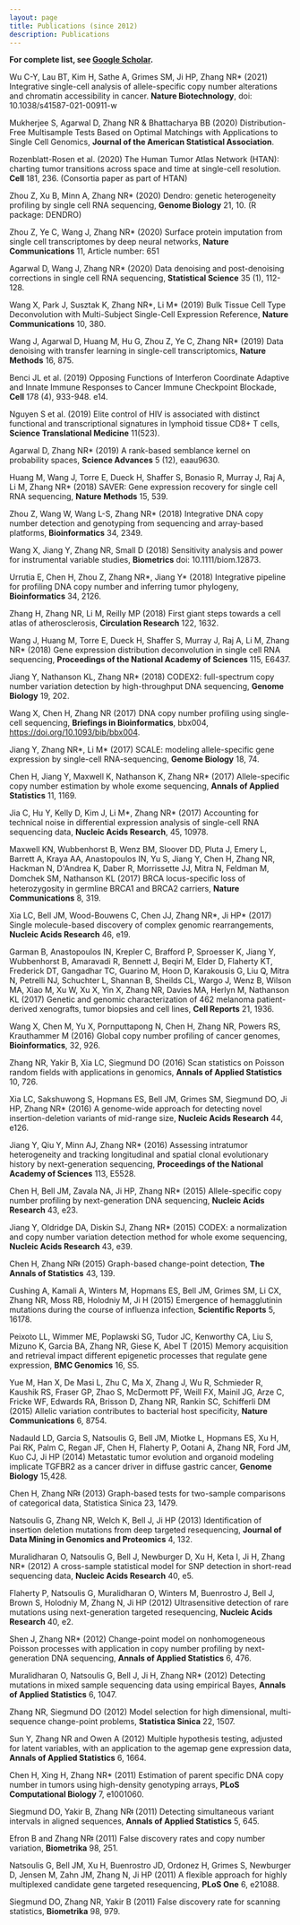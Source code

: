 ```yaml
---
layout: page
title: Publications (since 2012)
description: Publications
---
```


**For complete list, see [Google Scholar](https://scholar.google.com/citations?user=6EErockAAAAJ&hl=en).**

Wu C-Y, Lau BT, Kim H, Sathe A, Grimes SM, Ji HP, Zhang NR* (2021) Integrative single-cell analysis of allele-specific copy number alterations and chromatin accessibility in cancer.  **Nature Biotechnology**, doi: 10.1038/s41587-021-00911-w 

Mukherjee S, Agarwal D, Zhang NR & Bhattacharya BB (2020) Distribution-Free Multisample Tests Based on Optimal Matchings with Applications to Single Cell Genomics, **Journal of the American Statistical Association**.

Rozenblatt-Rosen et al. (2020) The Human Tumor Atlas Network (HTAN): charting tumor transitions across space and time at single-cell resolution. **Cell** 181, 236.  (Consortia paper as part of HTAN)

Zhou Z, Xu B, Minn A, Zhang NR* (2020) Dendro: genetic heterogeneity profiling by single cell RNA sequencing, **Genome Biology** 21, 10. (R package: DENDRO)

Zhou Z, Ye C, Wang J, Zhang NR* (2020) Surface protein imputation from single cell transcriptomes by deep neural networks, **Nature Communications** 11, Article number: 651

Agarwal D, Wang J, Zhang NR* (2020) Data denoising and post-denoising corrections in single cell RNA sequencing, **Statistical Science** 35 (1), 112-128.

Wang X, Park J, Susztak K, Zhang NR*, Li M* (2019) Bulk Tissue Cell Type Deconvolution with Multi-Subject Single-Cell Expression Reference, **Nature Communications** 10, 380. 

Wang J, Agarwal D, Huang M, Hu G, Zhou Z, Ye C, Zhang NR* (2019) Data denoising with transfer learning in single-cell transcriptomics, **Nature Methods** 16, 875.

Benci JL et al. (2019) Opposing Functions of Interferon Coordinate Adaptive and Innate Immune Responses to Cancer Immune Checkpoint Blockade, **Cell** 178 (4), 933-948. e14.

Nguyen S et al. (2019) Elite control of HIV is associated with distinct functional and transcriptional signatures in lymphoid tissue CD8+ T cells, **Science Translational Medicine** 11(523).

Agarwal D, Zhang NR* (2019) A rank-based semblance kernel on probability spaces, **Science Advances** 5 (12), eaau9630.

Huang M, Wang J, Torre E, Dueck H, Shaffer S, Bonasio R, Murray J, Raj A, Li M, Zhang NR* (2018) SAVER: Gene expression recovery for single cell RNA sequencing, **Nature Methods** 15, 539.

Zhou Z, Wang W, Wang L-S, Zhang NR* (2018) Integrative DNA copy number detection and genotyping from sequencing and array-based platforms, **Bioinformatics** 34, 2349.

Wang X, Jiang Y, Zhang NR, Small D (2018) Sensitivity analysis and power for instrumental variable studies, **Biometrics** doi: 10.1111/biom.12873.

Urrutia E, Chen H, Zhou Z, Zhang NR*, Jiang Y* (2018) Integrative pipeline for profiling DNA copy number and inferring tumor phylogeny, **Bioinformatics** 34, 2126.

Zhang H, Zhang NR, Li M, Reilly MP (2018) First giant steps towards a cell atlas of atherosclerosis, **Circulation Research** 122, 1632.

Wang J, Huang M, Torre E, Dueck H, Shaffer S, Murray J, Raj A, Li M, Zhang NR* (2018) Gene expression distribution deconvolution in single cell RNA sequencing, **Proceedings of the National Academy of Sciences** 115, E6437.

Jiang Y, Nathanson KL, Zhang NR* (2018) CODEX2: full-spectrum copy number variation detection by high-throughput DNA sequencing, **Genome Biology** 19, 202.

Wang X, Chen H, Zhang NR (2017) DNA copy number profiling using single-cell sequencing, **Briefings in Bioinformatics**, bbx004, https://doi.org/10.1093/bib/bbx004.

Jiang Y, Zhang NR*, Li M* (2017) SCALE: modeling allele-specific gene expression by single-cell RNA-sequencing, **Genome Biology** 18, 74.

Chen H, Jiang Y, Maxwell K, Nathanson K, Zhang NR* (2017) Allele-specific copy number estimation by whole exome sequencing, **Annals of Applied Statistics** 11, 1169.

Jia C, Hu Y, Kelly D, Kim J, Li M*, Zhang NR* (2017) Accounting for technical noise in differential expression analysis of single-cell RNA sequencing data, **Nucleic Acids Research**, 45, 10978.

Maxwell KN, Wubbenhorst B, Wenz BM, Sloover DD, Pluta J, Emery L, Barrett A, Kraya AA, Anastopoulos IN, Yu S, Jiang Y, Chen H, Zhang NR, Hackman N, D'Andrea K, Daber R, Morrissette JJ, Mitra N, Feldman M, Domchek SM, Nathanson KL (2017) BRCA locus-speciﬁc loss of heterozygosity in germline BRCA1 and BRCA2 carriers, **Nature Communications** 8, 319.

Xia LC, Bell JM, Wood-Bouwens C, Chen JJ, Zhang NR*, Ji HP* (2017) Single molecule-based discovery of complex genomic rearrangements, **Nucleic Acids Research** 46, e19.

Garman B, Anastopoulos IN, Krepler C, Brafford P, Sproesser K, Jiang Y, Wubbenhorst B,    Amaravadi R, Bennett J, Beqiri M, Elder D, Flaherty KT, Frederick DT, Gangadhar TC, Guarino M, Hoon D, Karakousis G, Liu Q, Mitra N, Petrelli NJ, Schuchter L, Shannan B, Sheilds CL, Wargo J, Wenz B, Wilson MA, Xiao M, Xu W, Xu X, Yin X, Zhang NR, Davies MA, Herlyn M, Nathanson KL (2017) Genetic and genomic characterization of 462 melanoma patient-derived xenografts, tumor biopsies and cell lines, **Cell Reports** 21, 1936.

Wang X, Chen M, Yu X, Pornputtapong N, Chen H, Zhang NR, Powers RS, Krauthammer M (2016) Global copy number profiling of cancer genomes, **Bioinformatics**, 32, 926.

Zhang NR, Yakir B, Xia LC, Siegmund DO (2016) Scan statistics on Poisson random fields with applications in genomics, **Annals of Applied Statistics** 10, 726.

Xia LC, Sakshuwong S, Hopmans ES, Bell JM, Grimes SM, Siegmund DO, Ji HP, Zhang NR* (2016) A genome-wide approach for detecting novel insertion-deletion variants of mid-range size, **Nucleic Acids Research** 44, e126.

Jiang Y, Qiu Y, Minn AJ, Zhang NR* (2016) Assessing intratumor heterogeneity and tracking longitudinal and spatial clonal evolutionary history by next-generation sequencing, **Proceedings of the National Academy of Sciences** 113, E5528.

Chen H, Bell JM, Zavala NA, Ji HP, Zhang NR* (2015) Allele-specific copy number profiling by next-generation DNA sequencing, **Nucleic Acids Research** 43, e23.

Jiang Y, Oldridge DA, Diskin SJ, Zhang NR* (2015) CODEX: a normalization and copy number variation detection method for whole exome sequencing, **Nucleic Acids Research** 43, e39.  

Chen H, Zhang NRǂ (2015) Graph-based change-point detection, **The Annals of Statistics** 43, 139.

Cushing A, Kamali A, Winters M, Hopmans ES, Bell JM, Grimes SM, Li CX, Zhang NR, Moss RB, Holodniy M, Ji H (2015) Emergence of hemagglutinin mutations during the course of influenza infection, **Scientific Reports** 5, 16178.

Peixoto LL, Wimmer ME, Poplawski SG, Tudor JC, Kenworthy CA, Liu S, Mizuno K, Garcia BA, Zhang NR, Giese K, Abel T (2015) Memory acquisition and retrieval impact different epigenetic processes that regulate gene expression, **BMC Genomics** 16, S5.

Yue M, Han X, De Masi L, Zhu C, Ma X, Zhang J, Wu R, Schmieder R, Kaushik RS, Fraser GP, Zhao S, McDermott PF, Weill FX, Mainil JG, Arze C, Fricke WF, Edwards RA, Brisson D, Zhang NR, Rankin SC, Schifferli DM (2015) Allelic variation contributes to bacterial host specificity, **Nature Communications** 6, 8754.

Nadauld LD, Garcia S, Natsoulis G, Bell JM, Miotke L, Hopmans ES, Xu H, Pai RK, Palm C, Regan JF, Chen H, Flaherty P, Ootani A, Zhang NR, Ford JM, Kuo CJ, Ji HP (2014) Metastatic tumor evolution and organoid modeling implicate TGFBR2 as a cancer driver in diffuse gastric cancer, **Genome Biology** 15,428.

Chen H, Zhang NRǂ (2013) Graph-based tests for two-sample comparisons of categorical data,  Statistica Sinica 23, 1479.

Natsoulis G, Zhang NR, Welch K, Bell J, Ji HP (2013) Identification of insertion deletion mutations from deep targeted resequencing,  **Journal of Data Mining in Genomics and Proteomics** 4, 132.

Muralidharan O, Natsoulis G, Bell J, Newburger D, Xu H, Keta I, Ji H, Zhang NR* (2012) A cross-sample statistical model for SNP detection in short-read sequencing data, **Nucleic Acids Research** 40, e5.

Flaherty P, Natsoulis G, Muralidharan O, Winters M, Buenrostro J, Bell J, Brown S, Holodniy M, Zhang N, Ji HP (2012) Ultrasensitive detection of rare mutations using next-generation targeted resequencing, **Nucleic Acids Research** 40, e2.

Shen J, Zhang NR* (2012) Change-point model on nonhomogeneous Poisson processes with application in copy number profiling by next-generation DNA sequencing, **Annals of Applied Statistics** 6, 476.

Muralidharan O, Natsoulis G, Bell J, Ji H, Zhang NR* (2012) Detecting mutations in mixed sample sequencing data using empirical Bayes, **Annals of Applied Statistics** 6, 1047.

Zhang NR, Siegmund DO (2012) Model selection for high dimensional, multi-sequence change-point problems, **Statistica Sinica** 22, 1507.

Sun Y, Zhang NR and Owen A (2012) Multiple hypothesis testing, adjusted for latent variables, with an application to the agemap gene expression data, **Annals of Applied Statistics** 6, 1664.

Chen H, Xing H, Zhang NR* (2011) Estimation of parent specific DNA copy number in tumors using high-density genotyping arrays, **PLoS Computational Biology** 7, e1001060.

Siegmund DO, Yakir B, Zhang NRǂ (2011) Detecting simultaneous variant intervals in aligned sequences, **Annals of Applied Statistics** 5, 645.

Efron B and Zhang NRǂ (2011) False discovery rates and copy number variation, **Biometrika** 98, 251.

Natsoulis G, Bell JM, Xu H, Buenrostro JD, Ordonez H, Grimes S, Newburger D, Jensen M, Zahn JM, Zhang N, Ji HP (2011) A flexible approach for highly multiplexed candidate gene targeted resequencing, **PLoS One** 6, e21088.

Siegmund DO, Zhang NR, Yakir B (2011) False discovery rate for scanning statistics, **Biometrika** 98, 979.

